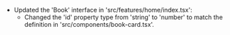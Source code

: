 - Updated the 'Book' interface in 'src/features/home/index.tsx':
  - Changed the 'id' property type from 'string' to 'number' to match the definition in 'src/components/book-card.tsx'.
